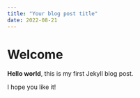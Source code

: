 ```yaml
---
title: "Your blog post title"
date: 2022-08-21
---
```


# Welcome

**Hello world**, this is my first Jekyll blog post.

I hope you like it!
